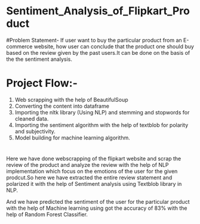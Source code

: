 # Sentiment_Analysis_of_Flipkart_Product

#Problem Statement- If user want to buy the particular product from an E-commerce website, how user can conclude that the product one should buy based on the review given by the past users.It can be done on the basis of the the sentiment analysis.

# Project Flow:-
1) Web scrapping with the help of BeautifulSoup
2) Converting the content into dataframe
3) Importing the nltk library (Using NLP) and stemming and stopwords for cleaned data.
4) Importing the sentiment algorithm with the help of textblob for polarity and subjectivity.
5) Model building for machine learning algorithm.


#
Here we have done webscrapping of the flipkart website and scrap the review of the product and analyze the review with the help of NLP implementation which focus on the emotions of the user for the given prodcut.So here we have extracted the entire review statement and polarized it with the help of Sentiment analysis using Textblob library in NLP.

And we have predicted the sentiment of the user for the particular product with the help of Machine learning using got the accuracy of 83% with the help of Random Forest
Classifier.




